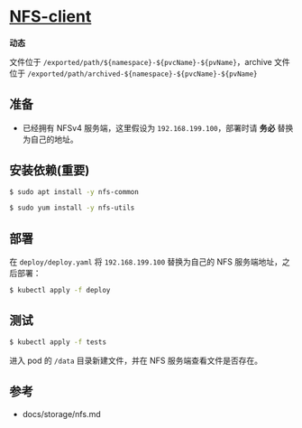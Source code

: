 # [NFS-client](https://github.com/kubernetes-incubator/external-storage/tree/master/nfs-client)

**动态**

文件位于 `/exported/path/${namespace}-${pvcName}-${pvName}`，archive 文件位于 `/exported/path/archived-${namespace}-${pvcName}-${pvName}`

## 准备

* 已经拥有 NFSv4 服务端，这里假设为 `192.168.199.100`，部署时请 **务必** 替换为自己的地址。

## 安装依赖(重要)

```bash
$ sudo apt install -y nfs-common

$ sudo yum install -y nfs-utils
```

## 部署

在 `deploy/deploy.yaml` 将 `192.168.199.100` 替换为自己的 NFS 服务端地址，之后部署：

```bash
$ kubectl apply -f deploy
```

## 测试

```bash
$ kubectl apply -f tests
```

进入 pod 的 `/data` 目录新建文件，并在 NFS 服务端查看文件是否存在。

## 参考

* docs/storage/nfs.md
